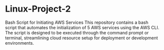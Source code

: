 # Linux-Project-2
Bash Script for Initiating AWS Services This repository contains a bash script that automates the initialization of 5 AWS services using the AWS CLI. The script is designed to be executed through the command prompt or terminal, streamlining cloud resource setup for deployment or development environments.
